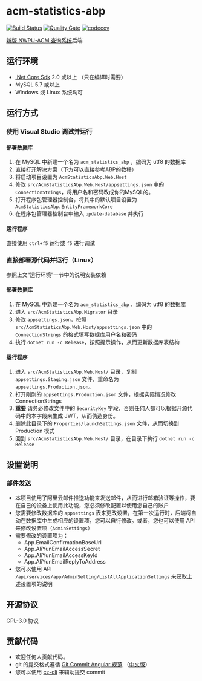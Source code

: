# acm-statistics-abp
[![Build Status](https://travis-ci.org/Liu233w/acm-statistics-abp.svg?branch=master)](https://travis-ci.org/Liu233w/acm-statistics-abp)
[![Quality Gate](https://sonarcloud.io/api/project_badges/measure?project=acm-statistics-abp&metric=alert_status)](https://sonarcloud.io/dashboard?id=acm-statistics-abp)
[![codecov](https://codecov.io/gh/Liu233w/acm-statistics-abp/branch/master/graph/badge.svg)](https://codecov.io/gh/Liu233w/acm-statistics-abp)

[新版 NWPU-ACM 查询系统](https://github.com/Liu233w/acm-statistics)后端

## 运行环境
- [.Net Core Sdk](https://www.microsoft.com/net/download) 2.0 或以上 （只在编译时需要）
- MySQL 5.7 或以上
- Windows 或 Linux 系统均可

## 运行方式
### 使用 Visual Studio 调试并运行
#### 部署数据库
1. 在 MySQL 中新建一个名为 `acm_statistics_abp` ，编码为 utf8 的数据库
2. 直接打开解决方案（下方可以直接参考ABP的教程）
3. 将启动项目设置为 `AcmStatisticsAbp.Web.Host`
4. 修改 `src/AcmStatisticsAbp.Web.Host/appsettings.json` 中的 `ConnectionStrings`，将用户名和密码改成你的MySQL的。
5. 打开程序包管理器控制台，将其中的默认项目设置为 `AcmStatisticsAbp.EntityFrameworkCore`
6. 在程序包管理器控制台中输入 `update-database` 并执行
#### 运行程序
直接使用 `ctrl+f5` 运行或 `f5` 进行调试

### 直接部署源代码并运行（Linux）
参照上文“运行环境”一节中的说明安装依赖
#### 部署数据库
1. 在 MySQL 中新建一个名为 `acm_statistics_abp` ，编码为 utf8 的数据库
2. 进入 `src/AcmStatisticsAbp.Migrator` 目录
3. 修改 `appsettings.json`，按照 `src/AcmStatisticsAbp.Web.Host/appsettings.json` 中的 `ConnectionStrings` 的格式填写数据库用户名和密码
4. 执行 `dotnet run -c Release`，按照提示操作，从而更新数据库表结构
#### 运行程序
1. 进入 `src/AcmStatisticsAbp.Web.Host/` 目录，复制 `appsettings.Staging.json` 文件，重命名为 `appsettings.Production.json`。
2. 打开刚刚的 `appsettings.Production.json` 文件，根据实际情况修改 ConnectionStrings
4. **重要** 请务必修改文件中的 `SecurityKey` 字段，否则任何人都可以根据开源代码中的本字段来生成 JWT，从而伪造身份。
5. 删除此目录下的 `Properties/launchSettings.json` 文件，从而切换到 Production 模式
6. 回到 `src/AcmStatisticsAbp.Web.Host/` 目录，在目录下执行 `dotnet run -c Release`

## 设置说明
### 邮件发送
- 本项目使用了阿里云邮件推送功能来发送邮件，从而进行邮箱验证等操作，要在自己的设备上使用此功能，您必须修改配置以使用您自己的账户
- 您需要修改数据库的 `appsettings` 表来更改设置，在第一次运行时，后端将自动在数据库中生成相应的设置项，您可以自行修改。或者，您也可以使用 API 来修改设置项（`AdminSettings`）
- 需要修改的设置项为：
  - App.EmailConfirmationBaseUrl
  - App.AliYunEmailAccessSecret
  - App.AliYunEmailAccessKeyId
  - App.AliYunEmailReplyToAddress
- 您可以使用 API `/api/services/app/AdminSetting/ListAllApplicationSettings` 来获取上述设置项的说明

## 开源协议
GPL-3.0 协议

## 贡献代码
- 欢迎任何人贡献代码。
- git 的提交格式遵循 [Git Commit Angular 规范](https://gist.github.com/stephenparish/9941e89d80e2bc58a153)
    （[中文版](http://www.ruanyifeng.com/blog/2016/01/commit_message_change_log.html)）
- 您可以使用 [cz-cli](https://github.com/commitizen/cz-cli) 来辅助提交 commit

